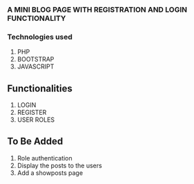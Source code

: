 ###  A MINI BLOG PAGE WITH REGISTRATION AND LOGIN FUNCTIONALITY

### Technologies used
1. PHP 
2. BOOTSTRAP
3. JAVASCRIPT

## Functionalities

1. LOGIN
2. REGISTER
3. USER ROLES


## To Be Added 
1. Role authentication
2. Display the posts to the users
3. Add a showposts page



